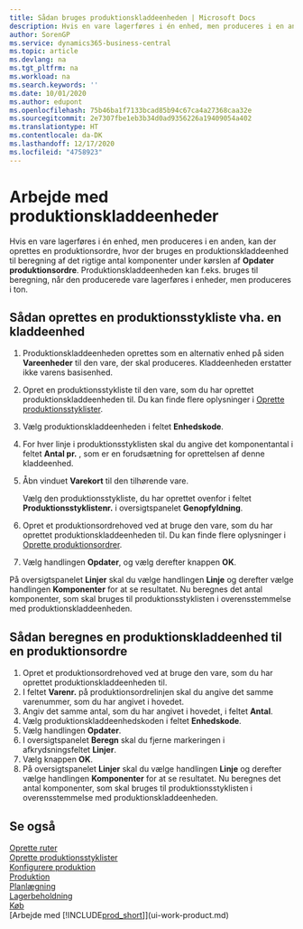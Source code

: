 ```yaml
---
title: Sådan bruges produktionskladdeenheden | Microsoft Docs
description: Hvis en vare lagerføres i én enhed, men produceres i en anden, skal produktionsordren bruge en produktionskladdeenhed til beregning af det rigtige antal komponenter. Produktionskladdeenheden kan f.eks. bruges til beregning, når den producerede vare lagerføres i enheder, men produceres i ton.
author: SorenGP
ms.service: dynamics365-business-central
ms.topic: article
ms.devlang: na
ms.tgt_pltfrm: na
ms.workload: na
ms.search.keywords: ''
ms.date: 10/01/2020
ms.author: edupont
ms.openlocfilehash: 75b46ba1f7133bcad85b94c67ca4a27368caa32e
ms.sourcegitcommit: 2e7307fbe1eb3b34d0ad9356226a19409054a402
ms.translationtype: HT
ms.contentlocale: da-DK
ms.lasthandoff: 12/17/2020
ms.locfileid: "4758923"
---
```

# <a name="work-with-manufacturing-batch-units-of-measure"></a>Arbejde med produktionskladdeenheder
Hvis en vare lagerføres i én enhed, men produceres i en anden, kan der oprettes en produktionsordre, hvor der bruges en produktionskladdeenhed til beregning af det rigtige antal komponenter under kørslen af **Opdater produktionsordre**. Produktionskladdeenheden kan f.eks. bruges til beregning, når den producerede vare lagerføres i enheder, men produceres i ton.  

## <a name="to-create-a-production-bom-using-a-batch-unit-of-measure"></a>Sådan oprettes en produktionsstykliste vha. en kladdeenhed  
1.  Produktionskladdeenheden oprettes som en alternativ enhed på siden **Vareenheder** til den vare, der skal produceres. Kladdeenheden erstatter ikke varens basisenhed.  
2.  Opret en produktionsstykliste til den vare, som du har oprettet produktionskladdeenheden til. Du kan finde flere oplysninger i [Oprette produktionsstyklister](production-how-to-create-production-boms.md).  
3.  Vælg produktionskladdeenheden i feltet **Enhedskode**.  
4.  For hver linje i produktionsstyklisten skal du angive det komponentantal i feltet **Antal pr.** , som er en forudsætning for oprettelsen af denne kladdeenhed.  
5.  Åbn vinduet **Varekort** til den tilhørende vare.  

    Vælg den produktionsstykliste, du har oprettet ovenfor i feltet **Produktionsstyklistenr.** i oversigtspanelet **Genopfyldning**.  
6.  Opret et produktionsordrehoved ved at bruge den vare, som du har oprettet produktionskladdeenheden til. Du kan finde flere oplysninger i [Oprette produktionsordrer](production-how-to-create-production-orders.md).  
7.  Vælg handlingen **Opdater**, og vælg derefter knappen **OK**.  

På oversigtspanelet **Linjer** skal du vælge handlingen **Linje** og derefter vælge handlingen **Komponenter** for at se resultatet. Nu beregnes det antal komponenter, som skal bruges til produktionsstyklisten i overensstemmelse med produktionskladdeenheden.  

## <a name="to-calculate-a-manufacturing-batch-unit-of-measure-on-a-production-order"></a>Sådan beregnes en produktionskladdeenhed til en produktionsordre  
1.  Opret et produktionsordrehoved ved at bruge den vare, som du har oprettet produktionskladdeenheden til.  
2.  I feltet **Varenr.** på produktionsordrelinjen skal du angive det samme varenummer, som du har angivet i hovedet.  
3.  Angiv det samme antal, som du har angivet i hovedet, i feltet **Antal**.  
4.  Vælg produktionskladdeenhedskoden i feltet **Enhedskode**.  
5.  Vælg handlingen **Opdater**.
6.  I oversigtspanelet **Beregn** skal du fjerne markeringen i afkrydsningsfeltet **Linjer**.  
7.  Vælg knappen **OK**.  
8.  På oversigtspanelet **Linjer** skal du vælge handlingen **Linje** og derefter vælge handlingen **Komponenter** for at se resultatet. Nu beregnes det antal komponenter, som skal bruges til produktionsstyklisten i overensstemmelse med produktionskladdeenheden.  

## <a name="see-also"></a>Se også  
[Oprette ruter](production-how-to-create-routings.md)  
[Oprette produktionsstyklister](production-how-to-create-production-boms.md)     
[Konfigurere produktion](production-configure-production-processes.md)  
[Produktion](production-manage-manufacturing.md)    
[Planlægning](production-planning.md)   
[Lagerbeholdning](inventory-manage-inventory.md)  
[Køb](purchasing-manage-purchasing.md)  
[Arbejde med [!INCLUDE[prod_short](includes/prod_short.md)]](ui-work-product.md)  
